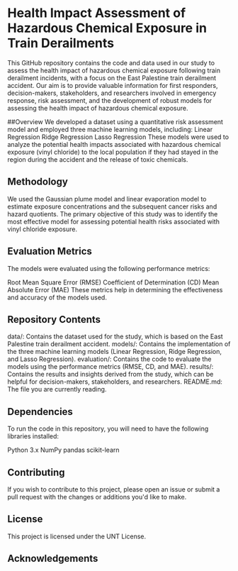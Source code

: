 # Health Impact Assessment of Hazardous Chemical Exposure in Train Derailments
This GitHub repository contains the code and data used in our study to assess the health impact of hazardous chemical exposure following train derailment incidents, with a focus on the East Palestine train derailment accident. Our aim is to provide valuable information for first responders, decision-makers, stakeholders, and researchers involved in emergency response, risk assessment, and the development of robust models for assessing the health impact of hazardous chemical exposure.

##Overview
We developed a dataset using a quantitative risk assessment model and employed three machine learning models, including:
Linear Regression
Ridge Regression
Lasso Regression
These models were used to analyze the potential health impacts associated with hazardous chemical exposure (vinyl chloride) to the local population if they had stayed in the region during the accident and the release of toxic chemicals.

## Methodology
We used the Gaussian plume model and linear evaporation model to estimate exposure concentrations and the subsequent cancer risks and hazard quotients. The primary objective of this study was to identify the most effective model for assessing potential health risks associated with vinyl chloride exposure.

## Evaluation Metrics
The models were evaluated using the following performance metrics:

Root Mean Square Error (RMSE)
Coefficient of Determination (CD)
Mean Absolute Error (MAE)
These metrics help in determining the effectiveness and accuracy of the models used.

## Repository Contents
data/: Contains the dataset used for the study, which is based on the East Palestine train derailment accident.
models/: Contains the implementation of the three machine learning models (Linear Regression, Ridge Regression, and Lasso Regression).
evaluation/: Contains the code to evaluate the models using the performance metrics (RMSE, CD, and MAE).
results/: Contains the results and insights derived from the study, which can be helpful for decision-makers, stakeholders, and researchers.
README.md: The file you are currently reading.

## Dependencies
To run the code in this repository, you will need to have the following libraries installed:

Python 3.x
NumPy
pandas
scikit-learn

## Contributing
If you wish to contribute to this project, please open an issue or submit a pull request with the changes or additions you'd like to make.

## License
This project is licensed under the UNT License. 
## Acknowledgements

